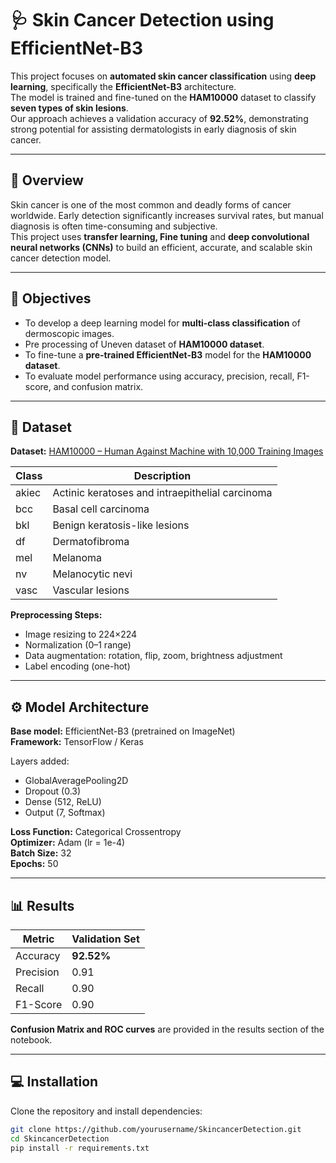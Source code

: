 # 🩺 Skin Cancer Detection using EfficientNet-B3

This project focuses on **automated skin cancer classification** using **deep learning**, specifically the **EfficientNet-B3** architecture.  
The model is trained and fine-tuned on the **HAM10000** dataset to classify **seven types of skin lesions**.  
Our approach achieves a validation accuracy of **92.52%**, demonstrating strong potential for assisting dermatologists in early diagnosis of skin cancer.

---

## 📖 Overview

Skin cancer is one of the most common and deadly forms of cancer worldwide. Early detection significantly increases survival rates, but manual diagnosis is often time-consuming and subjective.  
This project uses **transfer learning, Fine tuning** and **deep convolutional neural networks (CNNs)** to build an efficient, accurate, and scalable skin cancer detection model.

---

## 🎯 Objectives

- To develop a deep learning model for **multi-class classification** of dermoscopic images.
- Pre processing of Uneven dataset of **HAM10000 dataset**. 
- To fine-tune a **pre-trained EfficientNet-B3** model for the **HAM10000 dataset**.  
- To evaluate model performance using accuracy, precision, recall, F1-score, and confusion matrix.

---

## 🧠 Dataset

**Dataset:** [HAM10000 – Human Against Machine with 10,000 Training Images](https://www.kaggle.com/kmader/skin-cancer-mnist-ham10000)

| Class | Description |
|-------|--------------|
| akiec | Actinic keratoses and intraepithelial carcinoma |
| bcc | Basal cell carcinoma |
| bkl | Benign keratosis-like lesions |
| df | Dermatofibroma |
| mel | Melanoma |
| nv | Melanocytic nevi |
| vasc | Vascular lesions |

**Preprocessing Steps:**
- Image resizing to 224×224  
- Normalization (0–1 range)  
- Data augmentation: rotation, flip, zoom, brightness adjustment  
- Label encoding (one-hot)

---

## ⚙️ Model Architecture

**Base model:** EfficientNet-B3 (pretrained on ImageNet)  
**Framework:** TensorFlow / Keras  

Layers added:
- GlobalAveragePooling2D  
- Dropout (0.3)  
- Dense (512, ReLU)  
- Output (7, Softmax)

**Loss Function:** Categorical Crossentropy  
**Optimizer:** Adam (lr = 1e-4)  
**Batch Size:** 32  
**Epochs:** 50  

---

## 📊 Results

| Metric | Validation Set |
|---------|----------------|
| Accuracy | **92.52%** |
| Precision | 0.91 |
| Recall | 0.90 |
| F1-Score | 0.90 |

**Confusion Matrix and ROC curves** are provided in the results section of the notebook.

---

## 💻 Installation

Clone the repository and install dependencies:

```bash
git clone https://github.com/yourusername/SkincancerDetection.git
cd SkincancerDetection
pip install -r requirements.txt
